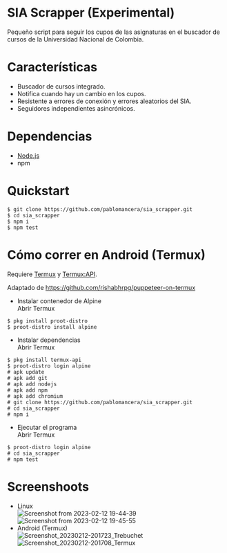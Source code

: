 # SIA Scrapper (Experimental)
Pequeño script para seguir los cupos de las asignaturas en el buscador de cursos de la Universidad Nacional de Colombia.
# Características
- Buscador de cursos integrado.
- Notifica cuando hay un cambio en los cupos.
- Resistente a errores de conexión y errores aleatorios del SIA.
- Seguidores independientes asincrónicos.
# Dependencias
- [Node.js](https://nodejs.org/en/)
- npm
# Quickstart
```
$ git clone https://github.com/pablomancera/sia_scrapper.git
$ cd sia_scrapper
$ npm i
$ npm test
```
# Cómo correr en Android (Termux)

Requiere [Termux](https://f-droid.org/en/packages/com.termux/) y [Termux:API](https://f-droid.org/packages/com.termux.api/).

Adaptado de https://github.com/rishabhrpg/puppeteer-on-termux

- Instalar contenedor de Alpine\
Abrir Termux
```
$ pkg install proot-distro
$ proot-distro install alpine
```

- Instalar dependencias\
Abrir Termux
```
$ pkg install termux-api
$ proot-distro login alpine
# apk update
# apk add git
# apk add nodejs
# apk add npm
# apk add chromium
# git clone https://github.com/pablomancera/sia_scrapper.git
# cd sia_scrapper
# npm i
```

- Ejecutar el programa\
Abrir Termux
```
$ proot-distro login alpine
# cd sia_scrapper
# npm test
```

# Screenshoots
- Linux\
![Screenshot from 2023-02-12 19-44-39](https://user-images.githubusercontent.com/26395881/218359080-66879b28-012b-4029-b8bf-4232864f52f3.png)
![Screenshot from 2023-02-12 19-45-55](https://user-images.githubusercontent.com/26395881/218359331-29e28c05-bcba-4618-8319-7e6caa6660ab.png)
- Android (Termux)\
![Screenshot_20230212-201723_Trebuchet](https://user-images.githubusercontent.com/26395881/218360011-d4b77cf9-979b-4f65-9411-ce8424511ca0.png)
![Screenshot_20230212-201708_Termux](https://user-images.githubusercontent.com/26395881/218360016-6fbcf7fd-9796-4508-a344-12f4f470a240.png)
